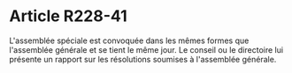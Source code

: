 # Article R228-41

L'assemblée spéciale est convoquée dans les mêmes formes que l'assemblée générale et se tient le même jour. Le conseil ou le directoire lui présente un rapport sur les résolutions soumises à l'assemblée générale.